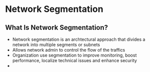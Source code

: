 # Network Segmentation

## What Is Network Segmentation?
- Network segmentation is an archtectural approach that divides a network into multiple segments or subnets
- Allows network admin to control the flow of the traffics
- Organization use segmentation to improve monitoring, boost performance, localize technical issues and enhance security
- 